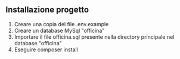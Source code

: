 ## Installazione progetto

1. Creare una copia del file .env.example
2. Creare un database MySql "officina"
3. Importare il file officina.sql presente nella directory principale nel database "officina"
4. Eseguire composer install



